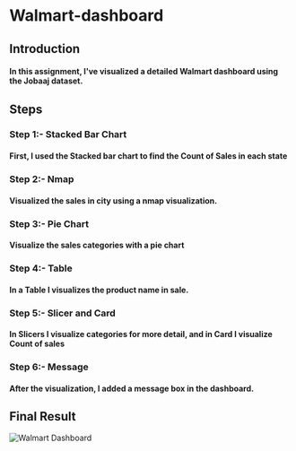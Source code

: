 # Walmart-dashboard
<h2>Introduction</h2>
<h4>In this assignment, I've visualized a detailed Walmart dashboard using the Jobaaj dataset.<h4>
<h2>Steps</h2>
<h3>Step 1:- Stacked Bar Chart</h3>
<h4>First, I used the Stacked bar chart to find the Count of Sales in each state<h4>
<h3>Step 2:- Nmap</h3>
<h4>Visualized the sales in city using a nmap visualization.<h4>
<h3>Step 3:- Pie Chart</h3>
<h4>Visualize the sales categories with a pie chart<h4>
<h3>Step 4:- Table</h3>
<h4>In a Table I visualizes the product name in sale.<h4>
<h3>Step 5:- Slicer and Card</h3>
<h4>In Slicers I visualize categories for more detail, and in Card I visualize Count of sales<h4>
<h3>Step 6:- Message</h3>
<h4>After the visualization, I added a message box in the dashboard.<h4>
<h2>Final Result</h2>

![Walmart Dashboard](https://user-images.githubusercontent.com/70066441/212322489-d7bdfc30-ec1e-408c-9af4-f2fb50ad3949.png)
